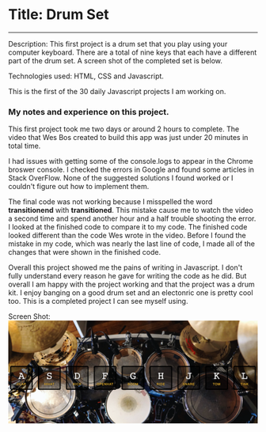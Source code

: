 # Title: Drum Set

---

Description: This first project is a drum set that you play using your computer keyboard. There are a total of nine keys that each have a different part of the drum set. A screen shot of the completed set is below.

Technologies used: HTML, CSS and Javascript.

This is the first of the 30 daily Javascript projects I am working on.

### My notes and experience on this project.

This first project took me two days or around 2 hours to complete. The video that Wes Bos created to build this app was just under 20 minutes in total time.

I had issues with getting some of the console.logs to appear in the Chrome broswer console. I checked the errors in Google and found some articles in Stack OverFlow. None of the suggested solutions I found worked or I couldn't figure out how to implement them.

The final code was not working because I misspelled the word **transitionend** with **transitioned**. This mistake cause me to watch the video a second time and spend another hour and a half trouble shooting the error. I looked at the finished code to compare it to my code. The finished code looked different than the code Wes wrote in the video. Before I found the mistake in my code, which was nearly the last line of code, I made all of the changes that were shown in the finished code.

Overall this project showed me the pains of writing in Javascript. I don't fully understand every reason he gave for writing the code as he did. But overall I am happy with the project working and that the project was a drum kit. I enjoy banging on a good drum set and an electonric one is pretty cool too. This is a completed project I can see myself using.

Screen Shot:
![alt text](screenshot.png "drum set")
